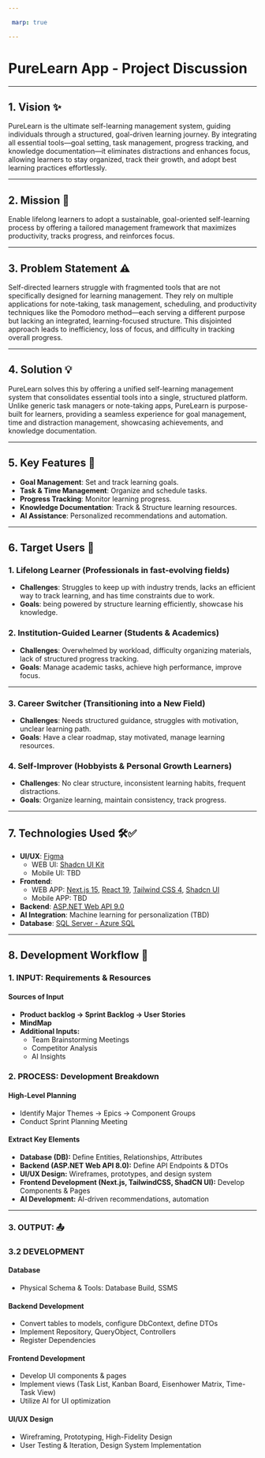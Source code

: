 ```yaml
---

 marp: true

---
```


# PureLearn App - Project Discussion

---

## 1. Vision ✨

PureLearn is the ultimate self-learning management system, guiding individuals through a structured, goal-driven learning journey. By integrating all essential tools—goal setting, task management, progress tracking, and knowledge documentation—it eliminates distractions and enhances focus, allowing learners to stay organized, track their growth, and adopt best learning practices effortlessly.

---

## 2. Mission 🎯

Enable lifelong learners to adopt a sustainable, goal-oriented self-learning process by offering a tailored management framework that maximizes productivity, tracks progress, and reinforces focus.

---

## 3. Problem Statement ⚠️

Self-directed learners struggle with fragmented tools that are not specifically designed for learning management. They rely on multiple applications for note-taking, task management, scheduling, and productivity techniques like the Pomodoro method—each serving a different purpose but lacking an integrated, learning-focused structure. This disjointed approach leads to inefficiency, loss of focus, and difficulty in tracking overall progress.

---

## 4. Solution 💡

PureLearn solves this by offering a unified self-learning management system that consolidates essential tools into a single, structured platform. Unlike generic task managers or note-taking apps, PureLearn is purpose-built for learners, providing a seamless experience for goal management, time and distraction management, showcasing achievements, and knowledge documentation.

---

## 5. Key Features 🚀

- **Goal Management**: Set and track learning goals.
- **Task & Time Management**: Organize and schedule tasks.
- **Progress Tracking**: Monitor learning progress.
- **Knowledge Documentation**: Track & Structure learning resources.
- **AI Assistance**: Personalized recommendations and automation.

---

## 6. Target Users 🎯

### 1. Lifelong Learner (Professionals in fast-evolving fields)

- **Challenges**: Struggles to keep up with industry trends, lacks an efficient way to track learning, and has time constraints due to work.
- **Goals**: being powered by structure learning efficiently, showcase his knowledge.

### 2. Institution-Guided Learner (Students & Academics)

- **Challenges**: Overwhelmed by workload, difficulty organizing materials, lack of structured progress tracking.
- **Goals**: Manage academic tasks, achieve high performance, improve focus.

---

### 3. Career Switcher (Transitioning into a New Field)

- **Challenges**: Needs structured guidance, struggles with motivation, unclear learning path.
- **Goals**: Have a clear roadmap, stay motivated, manage learning resources.

### 4. Self-Improver (Hobbyists & Personal Growth Learners)

- **Challenges**: No clear structure, inconsistent learning habits, frequent distractions.
- **Goals**: Organize learning, maintain consistency, track progress.

---

## 7. Technologies Used 🛠️✅

- **UI/UX**: [Figma](https://www.figma.com/) 
  - WEB UI: [Shadcn UI Kit](https://www.figma.com/community/file/1457773631329746187/shadcn-ui-2025-kit)
  - Mobile UI: TBD
- **Frontend**:
  - WEB APP: [Next.js 15](https://nextjs.org/), [React 19](https://react.dev/), [Tailwind CSS 4](https://tailwindcss.com/), [Shadcn UI](https://ui.shadcn.com/)
  - Mobile APP: TBD 
- **Backend**: [ASP.NET Web API 9.0](https://dotnet.microsoft.com/en-us/)
- **AI Integration**: Machine learning for personalization (TBD)
- **Database**: [SQL Server - Azure SQL](https://azure.microsoft.com/en-us/products/azure-sql-database/)

---

## 8. Development Workflow 🔄

### **1. INPUT: Requirements & Resources**

#### **Sources of Input**

- **Product backlog → Sprint Backlog → User Stories**
- **MindMap**
- **Additional Inputs:**
  - Team Brainstorming Meetings
  - Competitor Analysis
  - AI Insights

### **2. PROCESS: Development Breakdown**

#### **High-Level Planning**

- Identify Major Themes → Epics → Component Groups
- Conduct Sprint Planning Meeting

#### **Extract Key Elements**

- **Database (DB):** Define Entities, Relationships, Attributes
- **Backend (ASP.NET Web API 8.0):** Define API Endpoints & DTOs
- **UI/UX Design:** Wireframes, prototypes, and design system
- **Frontend Development (Next.js, TailwindCSS, ShadCN UI):** Develop Components & Pages
- **AI Development:** AI-driven recommendations, automation

---

### **3. OUTPUT:** 📤


### **3.2 DEVELOPMENT**

#### **Database**

- Physical Schema & Tools: Database Build, SSMS

#### **Backend Development**

- Convert tables to models, configure DbContext, define DTOs
- Implement Repository, QueryObject, Controllers
- Register Dependencies

#### **Frontend Development**

- Develop UI components & pages
- Implement views (Task List, Kanban Board, Eisenhower Matrix, Time-Task View)
- Utilize AI for UI optimization

#### **UI/UX Design**

- Wireframing, Prototyping, High-Fidelity Design
- User Testing & Iteration, Design System Implementation



